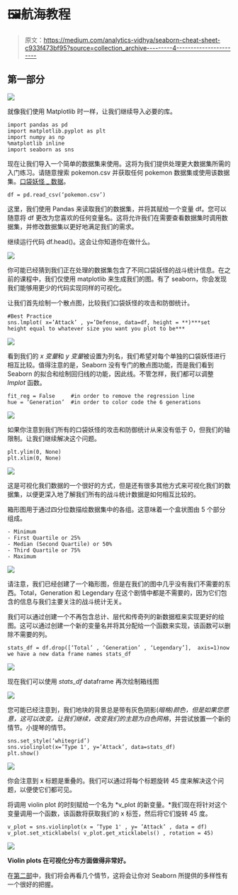 # 🖼航海教程

> 原文：<https://medium.com/analytics-vidhya/seaborn-cheat-sheet-c933f473bf95?source=collection_archive---------4----------------------->

## 第一部分

![](img/05c2b1bc16b5265973e1740690e415bf.png)

就像我们使用 Matplotlib 时一样，让我们继续导入必要的库。

```
import pandas as pd
import matplotlib.pyplot as plt
import numpy as np 
%matplotlib inline
import seaborn as sns
```

现在让我们导入一个简单的数据集来使用。这将为我们提供处理更大数据集所需的入门练习。请随意搜索 pokemon.csv 并获取任何 pokemon 数据集或使用该数据集。[口袋妖怪 _ 数据](https://gist.github.com/armgilles/194bcff35001e7eb53a2a8b441e8b2c6#file-pokemon-csv)。

```
df = pd.read_csv(‘pokemon.csv’)
```

这里，我们使用 Pandas 来读取我们的数据集，并将其赋给一个变量 df。您可以随意将 df 更改为您喜欢的任何变量名。这将允许我们在需要查看数据集时调用数据集，并修改数据集以更好地满足我们的需求。

继续运行代码 df.head()。这会让你知道你在做什么。

![](img/dbc7ea4a183fef3662ba3cc6bbafbdd3.png)

你可能已经猜到我们正在处理的数据集包含了不同口袋妖怪的战斗统计信息。在之前的课程中，我们仅使用 matplotlib 来生成我们的图。有了 seaborn，你会发现我们能够用更少的代码实现同样的可视化。

让我们首先绘制一个散点图，比较我们口袋妖怪的攻击和防御统计。

```
#Best Practice
sns.lmplot( x=’Attack’ , y=’Defense, data=df, height = **)***set height equal to whatever size you want you plot to be*** 
```

![](img/de92f3f4ad642e33a124a51839b30969.png)

看到我们的 *x 变量*和 *y 变量*被设置为列名，我们希望对每个单独的口袋妖怪进行相互比较。值得注意的是，Seaborn 没有专门的散点图功能，而是我们看到 Seaborn 的拟合和绘制回归线的功能，因此线。不管怎样，我们都可以调整 *lmplot* 函数。

```
fit_reg = False     #in order to remove the regression line
hue = ‘Generation’  #in order to color code the 6 generations
```

![](img/57f65ec0dab88e96e0819f7dc914926e.png)

如果你注意到我们所有的口袋妖怪的攻击和防御统计从来没有低于 0，但我们的轴限制。让我们继续解决这个问题。

```
plt.ylim(0, None)
plt.xlim(0, None)
```

![](img/6a2d0173f6a1ed5c078d8e46fed1c3e4.png)

这是可视化我们数据的一个很好的方式，但是还有很多其他方式来可视化我们的数据集，以便更深入地了解我们所有的战斗统计数据是如何相互比较的。

箱形图用于通过四分位数描绘数据集中的各组。这意味着一个盒状图由 5 个部分组成。

```
- Minimum
- First Quartile or 25%
- Median (Second Quartile) or 50%
- Third Quartile or 75%
- Maximum
```

![](img/f3f1957217e7b7a814a24530937bc76d.png)

请注意，我们已经创建了一个箱形图，但是在我们的图中几乎没有我们不需要的东西。Total，Generation 和 Legendary 在这个剧情中都是不需要的，因为它们包含的信息与我们主要关注的战斗统计无关。

我们可以通过创建一个不再包含总计、层代和传奇列的新数据框来实现更好的绘图。这可以通过创建一个新的变量名并将其分配给一个函数来实现，该函数可以删除不需要的列。

```
stats_df = df.drop([‘Total’ , ‘Generation’ , ‘Legendary’],  axis=1)now we have a new data frame names stats_df
```

![](img/6ecac22b9eaadaa272a0766c7beeea63.png)

现在我们可以使用 *stats_df* dataframe 再次绘制箱线图

![](img/381387142342297672e393228e2858d5.png)

您可能已经注意到，我们地块的背景总是带有灰色阴影(*暗格)*颜色，但是如果您愿意，这可以改变。让我们继续，改变我们的主题为*白色网格*，并尝试放置一个新的情节。小提琴的情节。

```
sns.set_style(‘whitegrid’)
sns.violinplot(x=’Type 1', y=’Attack’, data=stats_df)
plt.show()
```

![](img/b39d32559d126cf3b2a02fff1a1aafde.png)

你会注意到 x 标题是重叠的。我们可以通过将每个标题旋转 45 度来解决这个问题，以便使它们都可见。

将调用 violin plot 的时刻赋给一个名为 *v_plot 的新变量。*我们现在将针对这个变量调用一个函数，该函数将获取我们的 x 标签，然后将它们旋转 45 度。

```
v_plot = sns.violinplot(x = ’Type 1' , y= ’Attack’ , data = df)
v_plot.set_xticklabels( v_plot.get_xticklabels() , rotation = 45)
```

![](img/8501feb8b299297034b2b47f4a35b60b.png)

**Violin plots 在可视化分布方面做得非常好。**

在[第二部](/@mulbahkallen/seaborn-cheat-sheet-357f3186a4c1)中，我们将会再看几个情节，这将会让你对 Seaborn 所提供的多样性有一个很好的把握。